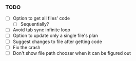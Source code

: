 ### TODO

* [ ] Option to get all files' code
  * [ ] Sequentially?
* [ ] Avoid tab sync infinite loop
* [ ] Option to update only a single file's plan
* [ ] Suggest changes to file after getting code
* [ ] Fix the crash
* [ ] Don't show file path chooser when it can be figured out
